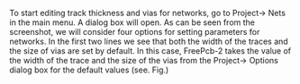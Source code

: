 To start editing track thickness and vias for networks, go to Project-> Nets in the main menu. A dialog box will open. As can be seen from the screenshot, we will consider four options for setting parameters for networks. In the first two lines we see that both the width of the traces and the size of vias are set by default. In this case, FreePcb-2 takes the value of the width of the trace and the size of the vias from the Project-> Options dialog box for the default values ​​(see. Fig.)
